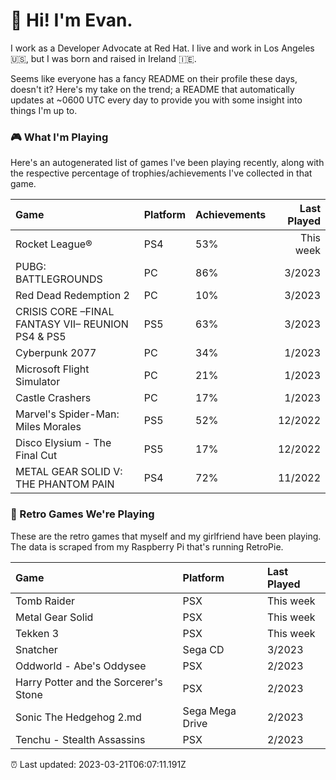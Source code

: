 
  # 🖖 Hi! I'm Evan.

  I work as a Developer Advocate at Red Hat. I live and work in Los Angeles 🇺🇸, but I was born and raised in Ireland 🇮🇪.
  
  Seems like everyone has a fancy README on their profile these days, doesn't it? Here's my take on the trend; a README that automatically updates at ~0600 UTC every day to provide you with some insight into things I'm up to.

  ### 🎮 What I'm Playing 

  Here's an autogenerated list of games I've been playing recently, along with the respective percentage of trophies/achievements I've collected in that game.

  | Game                                              | Platform | Achievements | Last Played |
| :------------------------------------------------ | :------- | :----------- | ----------: |
| Rocket League®                                    | PS4      | 53%          |   This week |
| PUBG: BATTLEGROUNDS                               | PC       | 86%          |      3/2023 |
| Red Dead Redemption 2                             | PC       | 10%          |      3/2023 |
| CRISIS CORE –FINAL FANTASY VII– REUNION　PS4 & PS5 | PS5      | 63%          |      3/2023 |
| Cyberpunk 2077                                    | PC       | 34%          |      1/2023 |
| Microsoft Flight Simulator                        | PC       | 21%          |      1/2023 |
| Castle Crashers                                   | PC       | 17%          |      1/2023 |
| Marvel's Spider-Man: Miles Morales                | PS5      | 52%          |     12/2022 |
| Disco Elysium - The Final Cut                     | PS5      | 17%          |     12/2022 |
| METAL GEAR SOLID V: THE PHANTOM PAIN              | PS4      | 72%          |     11/2022 |

  
  ### 👾 Retro Games We're Playing

  These are the retro games that myself and my girlfriend have been playing. The data is scraped from my Raspberry Pi that's running RetroPie.

  | Game                                  | Platform        | Last Played |
| :------------------------------------ | :-------------- | :---------- |
| Tomb Raider                           | PSX             | This week   |
| Metal Gear Solid                      | PSX             | This week   |
| Tekken 3                              | PSX             | This week   |
| Snatcher                              | Sega CD         | 3/2023      |
| Oddworld - Abe's Oddysee              | PSX             | 2/2023      |
| Harry Potter and the Sorcerer's Stone | PSX             | 2/2023      |
| Sonic The Hedgehog 2.md               | Sega Mega Drive | 2/2023      |
| Tenchu - Stealth Assassins            | PSX             | 2/2023      |
  

  ⏰ Last updated: 2023-03-21T06:07:11.191Z
  